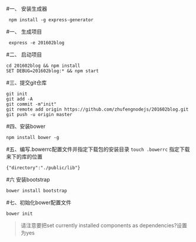#一、 安装生成器
```
 npm install -g express-generator
```

#一、 生成项目
```
 express -e 201602blog
```

#二、 启动项目
```
cd 201602blog && npm install
SET DEBUG=201602blog:* && npm start
```

#三、提交git仓库
```
git init
git add -A
git commit -m"init"
git remote add origin https://github.com/zhufengnodejs/201602blog.git
git push -u origin master
```


#四、安装bower
```
npm install bower -g
```

#五、编写.bowerrc配置文件并指定下载包的安装目录
`touch .bowerrc`
指定下载来下的库的位置
```
{"directory":"./public/lib"}
```

#六 安装bootstrap
```
bower install bootstrap
```

#七、初始化bower配置文件
```
bower init
```
>请注意要把set currently installed components as dependencies?设置为yes
